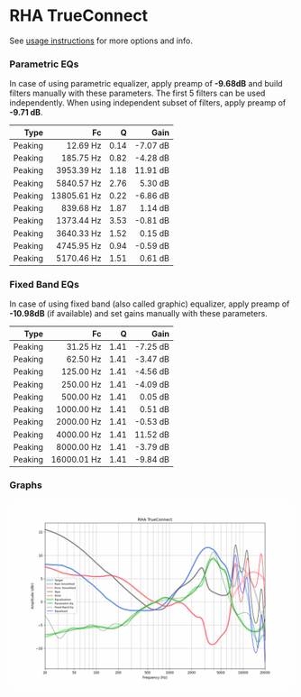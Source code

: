 # RHA TrueConnect
See [usage instructions](https://github.com/jaakkopasanen/AutoEq#usage) for more options and info.

### Parametric EQs
In case of using parametric equalizer, apply preamp of **-9.68dB** and build filters manually
with these parameters. The first 5 filters can be used independently.
When using independent subset of filters, apply preamp of **-9.71 dB**.

| Type    | Fc          |    Q | Gain     |
|--------:|------------:|-----:|---------:|
| Peaking | 12.69 Hz    | 0.14 | -7.07 dB |
| Peaking | 185.75 Hz   | 0.82 | -4.28 dB |
| Peaking | 3953.39 Hz  | 1.18 | 11.91 dB |
| Peaking | 5840.57 Hz  | 2.76 | 5.30 dB  |
| Peaking | 13805.61 Hz | 0.22 | -6.86 dB |
| Peaking | 839.68 Hz   | 1.87 | 1.14 dB  |
| Peaking | 1373.44 Hz  | 3.53 | -0.81 dB |
| Peaking | 3640.33 Hz  | 1.52 | 0.15 dB  |
| Peaking | 4745.95 Hz  | 0.94 | -0.59 dB |
| Peaking | 5170.46 Hz  | 1.51 | 0.61 dB  |

### Fixed Band EQs
In case of using fixed band (also called graphic) equalizer, apply preamp of **-10.98dB**
(if available) and set gains manually with these parameters.

| Type    | Fc          |    Q | Gain     |
|--------:|------------:|-----:|---------:|
| Peaking | 31.25 Hz    | 1.41 | -7.25 dB |
| Peaking | 62.50 Hz    | 1.41 | -3.47 dB |
| Peaking | 125.00 Hz   | 1.41 | -4.56 dB |
| Peaking | 250.00 Hz   | 1.41 | -4.09 dB |
| Peaking | 500.00 Hz   | 1.41 | 0.05 dB  |
| Peaking | 1000.00 Hz  | 1.41 | 0.51 dB  |
| Peaking | 2000.00 Hz  | 1.41 | -0.53 dB |
| Peaking | 4000.00 Hz  | 1.41 | 11.52 dB |
| Peaking | 8000.00 Hz  | 1.41 | -3.79 dB |
| Peaking | 16000.01 Hz | 1.41 | -9.84 dB |

### Graphs
![](./RHA%20TrueConnect.png)